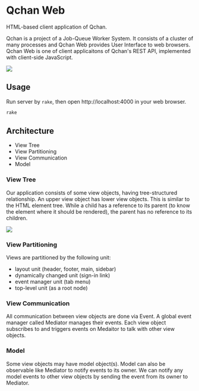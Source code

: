 # Qchan Web
HTML-based client application of Qchan.

Qchan is a project of a Job-Queue Worker System.
It consists of a cluster of many processes and Qchan Web provides User Interface to web browsers.
Qchan Web is one of client applicaitons of Qchan's REST API, implemented with client-side JavaScript.

![](https://raw.github.com/r7kamura/qchan-web/master/doc/png/overview.png)

## Usage
Run server by `rake`, then open http://localhost:4000 in your web browser.

```sh
rake
```

## Architecture
* View Tree
* View Partitioning
* View Communication
* Model

### View Tree
Our application consists of some view objects, having tree-structured relationship.
An upper view object has lower view objects.
This is similar to the HTML element tree.
While a child has a reference to its parent (to know the element where it should be rendered),
the parent has no reference to its children.

![](https://raw.github.com/r7kamura/qchan-web/master/doc/png/view-tree.png)

### View Partitioning
Views are partitioned by the following unit:

* layout unit (header, footer, main, sidebar)
* dynamically changed unit (sign-in link)
* event manager unit (tab menu)
* top-level unit (as a root node)

### View Communication
All communication between view objects are done via Event.
A global event manager called Mediator manages their events.
Each view object subscribes to and triggers events on Medaitor to talk with other view objects.

### Model
Some view objects may have model object(s).
Model can also be observable like Mediator to notify events to its owner.
We can notify any model events to other view objects by sending the event from its owner to Mediator.
